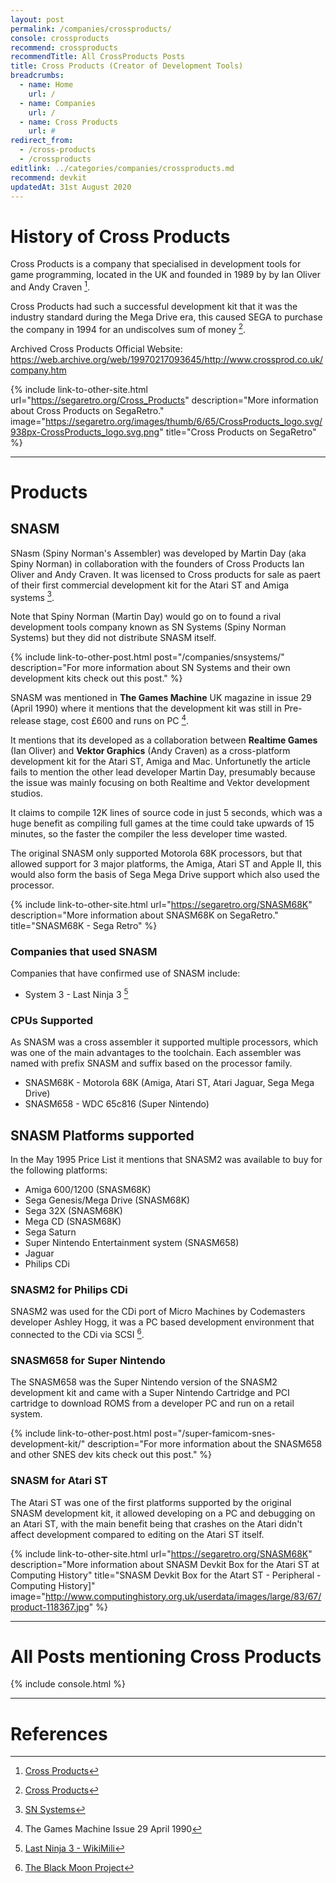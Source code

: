```yaml
---
layout: post
permalink: /companies/crossproducts/
console: crossproducts
recommend: crossproducts
recommendTitle: All CrossProducts Posts
title: Cross Products (Creator of Development Tools)
breadcrumbs:
  - name: Home
    url: /
  - name: Companies
    url: /
  - name: Cross Products
    url: #
redirect_from:
  - /cross-products
  - /crossproducts
editlink: ../categories/companies/crossproducts.md
recommend: devkit
updatedAt: 31st August 2020
---
```


# History of Cross Products
Cross Products is a company that specialised in development tools for game programming, located in the UK and founded in 1989 by by Ian Oliver and Andy Craven [^1].

Cross Products had such a successful development kit that it was the industry standard during the Mega Drive era, this caused SEGA to purchase the company in 1994 for an undiscolves sum of money [^1].


Archived Cross Products Official Website: https://web.archive.org/web/19970217093645/http://www.crossprod.co.uk/company.htm

{% include link-to-other-site.html url="https://segaretro.org/Cross_Products" description="More information about Cross Products on SegaRetro." image="https://segaretro.org/images/thumb/6/65/CrossProducts_logo.svg/938px-CrossProducts_logo.svg.png" title="Cross Products on SegaRetro"  %}

---
# Products

## SNASM
SNasm (Spiny Norman's Assembler) was developed by Martin Day (aka Spiny Norman) in collaboration with the founders of Cross Products Ian Oliver and Andy Craven. It was licensed to Cross products for sale as paert of their first commercial development kit for the Atari ST and Amiga systems [^3].

Note that Spiny Norman (Martin Day) would go on to found a rival development tools company known as SN Systems (Spiny Norman Systems) but they did not distribute SNASM itself.

{% include link-to-other-post.html post="/companies/snsystems/" description="For more information about SN Systems and their own development kits check out this post." %}

SNASM was mentioned in **The Games Machine** UK magazine in issue 29 (April 1990) where it mentions that the development kit was still in Pre-release stage, cost £600 and runs on PC [^2]. 

It mentions that its developed as a collaboration between **Realtime Games** (Ian Oliver) and **Vektor Graphics** (Andy Craven) as a cross-platform development kit for the Atari ST, Amiga and Mac. Unfortunetly the article fails to mention the other lead developer Martin Day, presumably because the issue was mainly focusing on both Realtime and Vektor development studios.

It claims to compile 12K lines of source code in just 5 seconds, which was a huge benefit as compiling full games at the time could take upwards of 15 minutes, so the faster the compiler the less developer time wasted.

The original SNASM only supported Motorola 68K processors, but that allowed support for 3 major platforms, the Amiga, Atari ST and Apple II, this would also form the basis of Sega Mega Drive support which also used the processor.

{% include link-to-other-site.html url="https://segaretro.org/SNASM68K" description="More information about SNASM68K on SegaRetro." title="SNASM68K - Sega Retro"  %}

### Companies that used SNASM
Companies that have confirmed use of SNASM include:
* System 3 - Last Ninja 3 [^5]

### CPUs Supported
As SNASM was a cross assembler it supported multiple processors, which was one of the main advantages to the toolchain. 
Each assembler was named with prefix SNASM and suffix based on the processor family.
* SNASM68K - Motorola 68K (Amiga, Atari ST, Atari Jaguar, Sega Mega Drive)
* SNASM658 - WDC 65c816 (Super Nintendo)

## SNASM Platforms supported
In the May 1995 Price List it mentions that SNASM2 was available to buy for the following platforms:
* Amiga 600/1200 (SNASM68K)
* Sega Genesis/Mega Drive (SNASM68K)
* Sega 32X (SNASM68K)
* Mega CD (SNASM68K)
* Sega Saturn
* Super Nintendo Entertainment system (SNASM658)
* Jaguar
* Philips CDi

### SNASM2 for Philips CDi
SNASM2 was used for the CDi port of Micro Machines by Codemasters developer Ashley Hogg, it was a PC based development environment that connected to the CDi via SCSI [^4].

### SNASM658 for Super Nintendo
The SNASM658 was the Super Nintendo version of the SNASM2 development kit and came with a Super Nintendo Cartridge and PCI cartridge to download ROMS from a developer PC and run on a retail system.

{% include link-to-other-post.html post="/super-famicom-snes-development-kit/" description="For more information about the SNASM658 and other SNES dev kits check out this post." %}

### SNASM for Atari ST
The Atari ST was one of the first platforms supported by the original SNASM development kit, it allowed developing on a PC and debugging on an Atari ST, with the main benefit being that crashes on the Atari didn't affect development compared to editing on the Atari ST itself.

{% include link-to-other-site.html url="https://segaretro.org/SNASM68K" description="More information about SNASM Devkit Box for the Atari ST at Computing History" title="SNASM Devkit Box for the Atart ST - Peripheral - Computing History]" image="http://www.computinghistory.org.uk/userdata/images/large/83/67/product-118367.jpg"  %}

---
# All Posts mentioning Cross Products
<div>

{% include console.html %}
</div>

---
# References
[^1]: [Cross Products](https://segaretro.org/Cross_Products)
[^2]: The Games Machine Issue 29 April 1990
[^3]: [SN Systems](https://segaretro.org/SN_Systems)
[^4]: [The Black Moon Project](http://www.blackmoonproject.co.uk/interviews/ashley_hogg.php)
[^5]: [Last Ninja 3 - WikiMili](https://wikimili.com/en/Last_Ninja_3)

